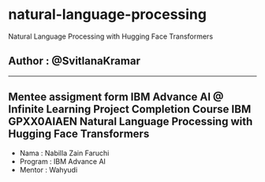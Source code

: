 # natural-language-processing
Natural Language Processing with Hugging Face Transformers
## Author : @SvitlanaKramar
---
Mentee assigment form IBM Advance AI @ Infinite Learning
Project Completion Course IBM GPXX0AIAEN
Natural Language Processing with Hugging Face Transformers
---

- Nama : Nabilla Zain Faruchi
- Program : IBM Advance AI
- Mentor : Wahyudi
